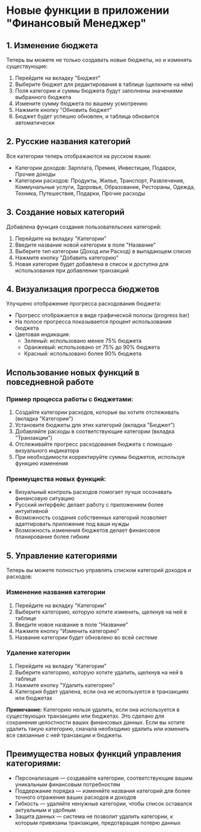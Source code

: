 # Новые функции в приложении "Финансовый Менеджер"

## 1. Изменение бюджета

Теперь вы можете не только создавать новые бюджеты, но и изменять существующие:

1. Перейдите на вкладку "Бюджет"
2. Выберите бюджет для редактирования в таблице (щелкните на нём)
3. Поля категории и суммы бюджета будут заполнены значениями выбранного бюджета
4. Измените сумму бюджета по вашему усмотрению
5. Нажмите кнопку "Обновить бюджет"
6. Бюджет будет успешно обновлен, и таблица обновится автоматически

## 2. Русские названия категорий

Все категории теперь отображаются на русском языке:

- Категории доходов: Зарплата, Премия, Инвестиции, Подарок, Прочие доходы
- Категории расходов: Продукты, Жилье, Транспорт, Развлечения, Коммунальные услуги, Здоровье, Образование, Рестораны, Одежда, Техника, Путешествия, Подарки, Прочие расходы

## 3. Создание новых категорий

Добавлена функция создания пользовательских категорий:

1. Перейдите на вкладку "Категории"
2. Введите название новой категории в поле "Название"
3. Выберите тип категории (Доход или Расход) в выпадающем списке
4. Нажмите кнопку "Добавить категорию"
5. Новая категория будет добавлена в список и доступна для использования при добавлении транзакций

## 4. Визуализация прогресса бюджетов

Улучшено отображение прогресса расходования бюджета:

- Прогресс отображается в виде графической полосы (progress bar)
- На полосе прогресса показывается процент использования бюджета
- Цветовая индикация:
  - Зеленый: использовано менее 75% бюджета
  - Оранжевый: использовано от 75% до 90% бюджета
  - Красный: использовано более 90% бюджета

## Использование новых функций в повседневной работе

### Пример процесса работы с бюджетами:

1. Создайте категории расходов, которые вы хотите отслеживать (вкладка "Категории")
2. Установите бюджеты для этих категорий (вкладка "Бюджет")
3. Добавляйте расходы в соответствующие категории (вкладка "Транзакции")
4. Отслеживайте прогресс расходования бюджета с помощью визуального индикатора
5. При необходимости корректируйте суммы бюджетов, используя функцию изменения

### Преимущества новых функций:

- Визуальный контроль расходов помогает лучше осознавать финансовую ситуацию
- Русский интерфейс делает работу с приложением более интуитивной
- Возможность создания собственных категорий позволяет адаптировать приложение под ваши нужды
- Возможность изменения бюджетов делает финансовое планирование более гибким

## 5. Управление категориями

Теперь вы можете полностью управлять списком категорий доходов и расходов:

### Изменение названия категории
1. Перейдите на вкладку "Категории"
2. Выберите категорию, которую хотите изменить, щелкнув на ней в таблице
3. Введите новое название в поле "Название"
4. Нажмите кнопку "Изменить категорию"
5. Название категории будет обновлено во всей системе

### Удаление категории
1. Перейдите на вкладку "Категории"
2. Выберите категорию, которую хотите удалить, щелкнув на ней в таблице
3. Нажмите кнопку "Удалить категорию"
4. Категория будет удалена, если она не используется в транзакциях или бюджетах

**Примечание:** Категорию нельзя удалить, если она используется в существующих транзакциях или бюджетах. Это сделано для сохранения целостности ваших финансовых данных. Если вы хотите удалить такую категорию, сначала необходимо удалить или изменить все связанные с ней транзакции и бюджеты.

## Преимущества новых функций управления категориями:

- Персонализация — создавайте категории, соответствующие вашим уникальным финансовым потребностям
- Поддержание порядка — изменяйте названия категорий для более точного отражения ваших расходов и доходов
- Гибкость — удаляйте ненужные категории, чтобы список оставался актуальным и удобным
- Защита данных — система не позволит удалить категории, к которым привязаны транзакции, предотвращая потерю данных
